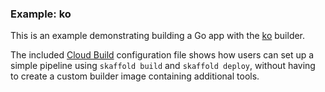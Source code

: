 ### Example: ko

This is an example demonstrating building a Go app with the
[ko](https://github.com/google/ko) builder.

The included [Cloud Build](https://cloud.google.com/build/docs) configuration
file shows how users can set up a simple pipeline using `skaffold build` and
`skaffold deploy`, without having to create a custom builder image containing
additional tools.
